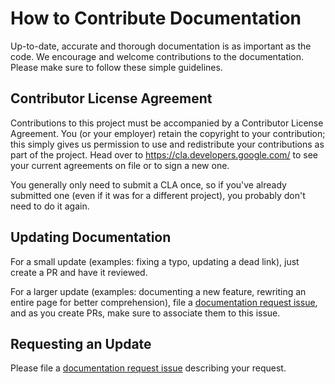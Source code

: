 # How to Contribute Documentation

Up-to-date, accurate and thorough documentation is as important as the code.
We encourage and welcome contributions to the documentation.  Please make
sure to follow these simple guidelines.

## Contributor License Agreement

Contributions to this project must be accompanied by a Contributor License
Agreement. You (or your employer) retain the copyright to your contribution;
this simply gives us permission to use and redistribute your contributions as
part of the project. Head over to <https://cla.developers.google.com/> to see
your current agreements on file or to sign a new one.

You generally only need to submit a CLA once, so if you've already submitted one
(even if it was for a different project), you probably don't need to do it
again.

## Updating Documentation

For a small update (examples: fixing a typo, updating a dead link), just create a PR and have it reviewed.

For a larger update (examples: documenting a new feature, rewriting an entire page for better comprehension),
file a [documentation request issue](https://github.com/grafeas/kritis/issues/new?template=doc_request.md),
and as you create PRs, make sure to associate them to this issue.

## Requesting an Update

Please file a [documentation request issue](https://github.com/grafeas/kritis/issues/new?template=doc_request.md)
describing your request.
